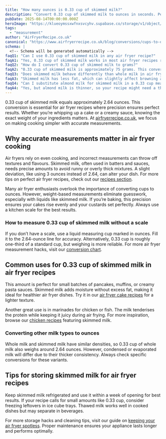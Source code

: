```yaml
---
title: "How many ounces is 0.33 cup of skimmed milk?"
description: "Convert 0.33 cup of skimmed milk to ounces in seconds. Perfect for air fryer recipes and precise measurements."
pubDate: 2025-08-14T00:00:00.000Z
heroImage: "https://klueoymssxwfnxsvcyhv.supabase.co/storage/v1/object/public/Shmucket/how-many-ounces-is-0-33-cup-skimmed-milk.webp"
tags:
  - "measurement"
author: "AirFryerRecipe.co.uk"
canonical: "https://www.airfryerrecipe.co.uk/blog/conversions/cups-to-ounces/how-many-ounces-is-0-33-cup-skimmed-milk"
schema: |
  <!-- Schema will be generated automatically -->
faqQ1: "Can I use 0.33 cup of skimmed milk in any air fryer recipe?"
faqA1: "Yes, 0.33 cup of skimmed milk works in most air fryer recipes requiring small liquid amounts. It’s ideal for batters, sauces, and marinades. Adjust cooking times slightly if the recipe originally uses a different milk quantity."
faqQ2: "How do I convert 0.33 cup of skimmed milk to grams?"
faqA2: "0.33 cup of skimmed milk is approximately 75 grams. This conversion helps if your kitchen scale uses metric measurements. For precise air fryer baking, always weigh ingredients instead of relying on volume."
faqQ3: "Does skimmed milk behave differently than whole milk in air fryer recipes?"
faqA3: "Skimmed milk has less fat, which can slightly affect browning and richness in dishes. However, for most recipes like cakes or sauces, the difference is minimal. Use whichever milk you have on hand."
faqQ4: "Can I substitute almond milk for skimmed milk in a 0.33 cup measurement?"
faqA4: "Yes, but almond milk is thinner, so your recipe might need a thickener like cornflour. Use the same 2.64-ounce measurement for consistency. Adjust other liquids if the batter seems too runny."
---
```

<p>0.33 cup of skimmed milk equals approximately 2.64 ounces. This conversion is essential for air fryer recipes where precision ensures perfect results. Whether you’re whipping up a cake or a creamy sauce, knowing the exact weight of your ingredients matters. At <a href=https://www.airfryerrecipe.co.uk/>airfryerrecipe.co.uk</a>, we focus on making cooking simpler with accurate measurements.</p>  

<h2>Why accurate measurements matter in air fryer cooking</h2>  
<p>Air fryers rely on even cooking, and incorrect measurements can throw off textures and flavours. Skimmed milk, often used in batters and sauces, needs precise amounts to avoid runny or overly thick mixtures. A slight deviation, like using 3 ounces instead of 2.64, can alter your dish. For more tips on perfect air fryer recipes, check out our <a href=https://www.airfryerrecipe.co.uk/recipes>recipes section</a>.</p>  

<p>Many air fryer enthusiasts overlook the importance of converting cups to ounces. However, weight-based measurements eliminate guesswork, especially with liquids like skimmed milk. If you’re baking, this precision ensures your cakes rise evenly and your custards set perfectly. Always use a kitchen scale for the best results.</p>  

<h3>How to measure 0.33 cup of skimmed milk without a scale</h3>  
<p>If you don’t have a scale, use a liquid measuring cup marked in ounces. Fill it to the 2.64-ounce line for accuracy. Alternatively, 0.33 cup is roughly one-third of a standard cup, but weighing is more reliable. For more air fryer measurement hacks, visit our <a href=https://www.airfryerrecipe.co.uk/air-fryer-conversion-chart>conversion chart</a>.</p>  

<h2>Common uses for 0.33 cup of skimmed milk in air fryer recipes</h2>  
<p>This amount is perfect for small batches of pancakes, muffins, or creamy pasta sauces. Skimmed milk adds moisture without excess fat, making it ideal for healthier air fryer dishes. Try it in our <a href=https://www.airfryerrecipe.co.uk/recipe-category/cakes>air fryer cake recipes</a> for a lighter texture.</p>  

<p>Another great use is in marinades for chicken or fish. The milk tenderises the protein while keeping it juicy during air frying. For more inspiration, browse our <a href=https://www.airfryerrecipe.co.uk/recipe-category/chicken>chicken recipes</a> featuring skimmed milk.</p>  

<h3>Converting other milk types to ounces</h3>  
<p>Whole milk and skimmed milk have similar densities, so 0.33 cup of whole milk also weighs around 2.64 ounces. However, condensed or evaporated milk will differ due to their thicker consistency. Always check specific conversions for these variants.</p>  

<h2>Tips for storing skimmed milk for air fryer recipes</h2>  
<p>Keep skimmed milk refrigerated and use it within a week of opening for best results. If your recipe calls for small amounts like 0.33 cup, consider freezing leftovers in ice cube trays. Thawed milk works well in cooked dishes but may separate in beverages.</p>  

<p>For more storage hacks and cleaning tips, visit our guide on <a href=https://www.airfryerrecipe.co.uk/air-fryer-cleaner>keeping your air fryer spotless</a>. Proper maintenance ensures your appliance lasts longer and performs optimally.</p>
